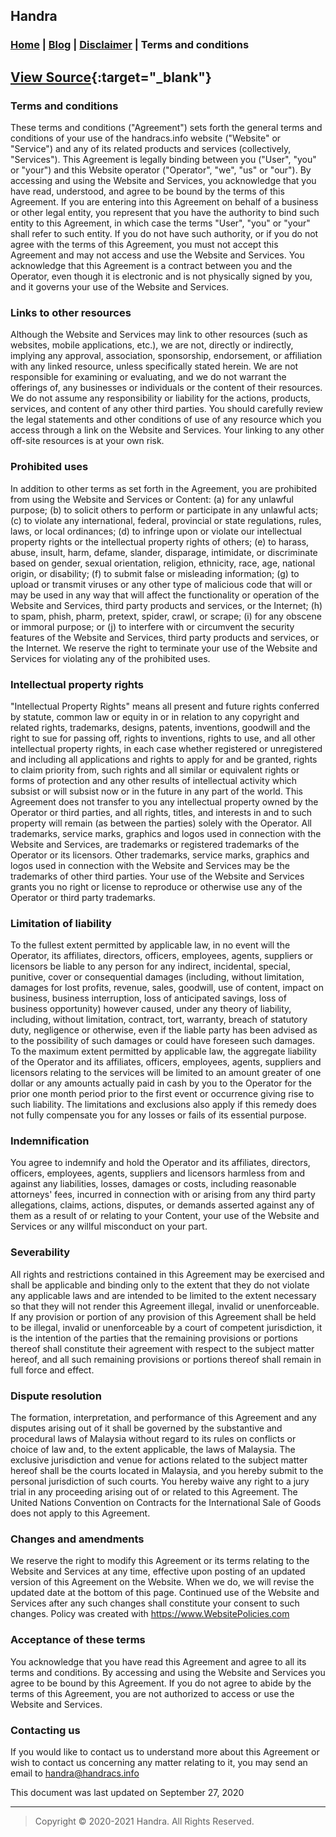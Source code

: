 ## Handra

### [Home](/) | [Blog](/blog) | [Disclaimer](/disclaimer) | Terms and conditions
## [View Source](https://www.websitepolicies.com/policies/view/GHObmNIH){:target="_blank"}
### Terms and conditions

These terms and conditions ("Agreement") sets forth the general terms and conditions of your use of the handracs.info website ("Website" or "Service") and any of its related products and services (collectively, "Services"). This Agreement is legally binding between you ("User", "you" or "your") and this Website operator ("Operator", "we", "us" or "our"). By accessing and using the Website and Services, you acknowledge that you have read, understood, and agree to be bound by the terms of this Agreement. If you are entering into this Agreement on behalf of a business or other legal entity, you represent that you have the authority to bind such entity to this Agreement, in which case the terms "User", "you" or "your" shall refer to such entity. If you do not have such authority, or if you do not agree with the terms of this Agreement, you must not accept this Agreement and may not access and use the Website and Services. You acknowledge that this Agreement is a contract between you and the Operator, even though it is electronic and is not physically signed by you, and it governs your use of the Website and Services.

### Links to other resources

Although the Website and Services may link to other resources (such as websites, mobile applications, etc.), we are not, directly or indirectly, implying any approval, association, sponsorship, endorsement, or affiliation with any linked resource, unless specifically stated herein. We are not responsible for examining or evaluating, and we do not warrant the offerings of, any businesses or individuals or the content of their resources. We do not assume any responsibility or liability for the actions, products, services, and content of any other third parties. You should carefully review the legal statements and other conditions of use of any resource which you access through a link on the Website and Services. Your linking to any other off-site resources is at your own risk.

### Prohibited uses

In addition to other terms as set forth in the Agreement, you are prohibited from using the Website and Services or Content: (a) for any unlawful purpose; (b) to solicit others to perform or participate in any unlawful acts; (c) to violate any international, federal, provincial or state regulations, rules, laws, or local ordinances; (d) to infringe upon or violate our intellectual property rights or the intellectual property rights of others; (e) to harass, abuse, insult, harm, defame, slander, disparage, intimidate, or discriminate based on gender, sexual orientation, religion, ethnicity, race, age, national origin, or disability; (f) to submit false or misleading information; (g) to upload or transmit viruses or any other type of malicious code that will or may be used in any way that will affect the functionality or operation of the Website and Services, third party products and services, or the Internet; (h) to spam, phish, pharm, pretext, spider, crawl, or scrape; (i) for any obscene or immoral purpose; or (j) to interfere with or circumvent the security features of the Website and Services, third party products and services, or the Internet. We reserve the right to terminate your use of the Website and Services for violating any of the prohibited uses.

### Intellectual property rights

"Intellectual Property Rights" means all present and future rights conferred by statute, common law or equity in or in relation to any copyright and related rights, trademarks, designs, patents, inventions, goodwill and the right to sue for passing off, rights to inventions, rights to use, and all other intellectual property rights, in each case whether registered or unregistered and including all applications and rights to apply for and be granted, rights to claim priority from, such rights and all similar or equivalent rights or forms of protection and any other results of intellectual activity which subsist or will subsist now or in the future in any part of the world. This Agreement does not transfer to you any intellectual property owned by the Operator or third parties, and all rights, titles, and interests in and to such property will remain (as between the parties) solely with the Operator. All trademarks, service marks, graphics and logos used in connection with the Website and Services, are trademarks or registered trademarks of the Operator or its licensors. Other trademarks, service marks, graphics and logos used in connection with the Website and Services may be the trademarks of other third parties. Your use of the Website and Services grants you no right or license to reproduce or otherwise use any of the Operator or third party trademarks.

### Limitation of liability

To the fullest extent permitted by applicable law, in no event will the Operator, its affiliates, directors, officers, employees, agents, suppliers or licensors be liable to any person for any indirect, incidental, special, punitive, cover or consequential damages (including, without limitation, damages for lost profits, revenue, sales, goodwill, use of content, impact on business, business interruption, loss of anticipated savings, loss of business opportunity) however caused, under any theory of liability, including, without limitation, contract, tort, warranty, breach of statutory duty, negligence or otherwise, even if the liable party has been advised as to the possibility of such damages or could have foreseen such damages. To the maximum extent permitted by applicable law, the aggregate liability of the Operator and its affiliates, officers, employees, agents, suppliers and licensors relating to the services will be limited to an amount greater of one dollar or any amounts actually paid in cash by you to the Operator for the prior one month period prior to the first event or occurrence giving rise to such liability. The limitations and exclusions also apply if this remedy does not fully compensate you for any losses or fails of its essential purpose.

### Indemnification

You agree to indemnify and hold the Operator and its affiliates, directors, officers, employees, agents, suppliers and licensors harmless from and against any liabilities, losses, damages or costs, including reasonable attorneys' fees, incurred in connection with or arising from any third party allegations, claims, actions, disputes, or demands asserted against any of them as a result of or relating to your Content, your use of the Website and Services or any willful misconduct on your part.

### Severability

All rights and restrictions contained in this Agreement may be exercised and shall be applicable and binding only to the extent that they do not violate any applicable laws and are intended to be limited to the extent necessary so that they will not render this Agreement illegal, invalid or unenforceable. If any provision or portion of any provision of this Agreement shall be held to be illegal, invalid or unenforceable by a court of competent jurisdiction, it is the intention of the parties that the remaining provisions or portions thereof shall constitute their agreement with respect to the subject matter hereof, and all such remaining provisions or portions thereof shall remain in full force and effect.

### Dispute resolution

The formation, interpretation, and performance of this Agreement and any disputes arising out of it shall be governed by the substantive and procedural laws of Malaysia without regard to its rules on conflicts or choice of law and, to the extent applicable, the laws of Malaysia. The exclusive jurisdiction and venue for actions related to the subject matter hereof shall be the courts located in Malaysia, and you hereby submit to the personal jurisdiction of such courts. You hereby waive any right to a jury trial in any proceeding arising out of or related to this Agreement. The United Nations Convention on Contracts for the International Sale of Goods does not apply to this Agreement.

### Changes and amendments

We reserve the right to modify this Agreement or its terms relating to the Website and Services at any time, effective upon posting of an updated version of this Agreement on the Website. When we do, we will revise the updated date at the bottom of this page. Continued use of the Website and Services after any such changes shall constitute your consent to such changes. Policy was created with <https://www.WebsitePolicies.com>

### Acceptance of these terms

You acknowledge that you have read this Agreement and agree to all its terms and conditions. By accessing and using the Website and Services you agree to be bound by this Agreement. If you do not agree to abide by the terms of this Agreement, you are not authorized to access or use the Website and Services.

### Contacting us

If you would like to contact us to understand more about this Agreement or wish to contact us concerning any matter relating to it, you may send an email to <handra@handracs.info>

This document was last updated on September 27, 2020

---
> Copyright &copy; 2020-2021 Handra. All Rights Reserved.